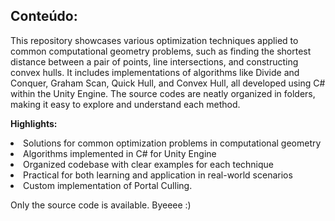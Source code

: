 
## Conteúdo:

This repository showcases various optimization techniques applied to common computational geometry problems, such as finding the shortest distance between a pair of points, line intersections, and constructing convex hulls. It includes implementations of algorithms like Divide and Conquer, Graham Scan, Quick Hull, and Convex Hull, all developed using C# within the Unity Engine. The source codes are neatly organized in folders, making it easy to explore and understand each method.

<b>Highlights:</b>

<li>Solutions for common optimization problems in computational geometry</li>
<li>Algorithms implemented in C# for Unity Engine</li>
<li>Organized codebase with clear examples for each technique</li>
<li>Practical for both learning and application in real-world scenarios</li>
<li>Custom implementation of Portal Culling.</li>

Only the source code is available.
Byeeee :)
